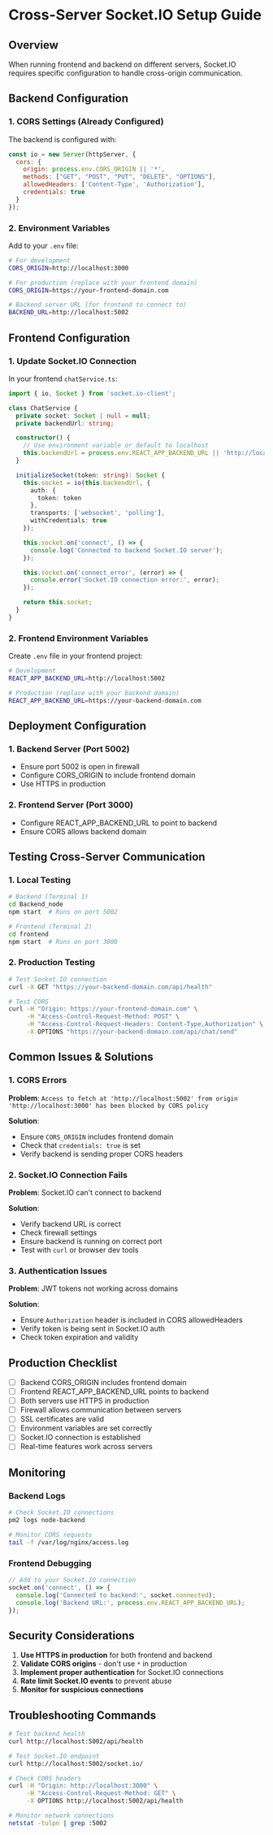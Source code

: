 # Cross-Server Socket.IO Setup Guide

## Overview
When running frontend and backend on different servers, Socket.IO requires specific configuration to handle cross-origin communication.

## Backend Configuration

### 1. CORS Settings (Already Configured)
The backend is configured with:
```javascript
const io = new Server(httpServer, {
  cors: {
    origin: process.env.CORS_ORIGIN || '*',
    methods: ["GET", "POST", "PUT", "DELETE", "OPTIONS"],
    allowedHeaders: ['Content-Type', 'Authorization'],
    credentials: true
  }
});
```

### 2. Environment Variables
Add to your `.env` file:
```bash
# For development
CORS_ORIGIN=http://localhost:3000

# For production (replace with your frontend domain)
CORS_ORIGIN=https://your-frontend-domain.com

# Backend server URL (for frontend to connect to)
BACKEND_URL=http://localhost:5002
```

## Frontend Configuration

### 1. Update Socket.IO Connection
In your frontend `chatService.ts`:

```typescript
import { io, Socket } from 'socket.io-client';

class ChatService {
  private socket: Socket | null = null;
  private backendUrl: string;

  constructor() {
    // Use environment variable or default to localhost
    this.backendUrl = process.env.REACT_APP_BACKEND_URL || 'http://localhost:5002';
  }

  initializeSocket(token: string): Socket {
    this.socket = io(this.backendUrl, {
      auth: {
        token: token
      },
      transports: ['websocket', 'polling'],
      withCredentials: true
    });

    this.socket.on('connect', () => {
      console.log('Connected to backend Socket.IO server');
    });

    this.socket.on('connect_error', (error) => {
      console.error('Socket.IO connection error:', error);
    });

    return this.socket;
  }
}
```

### 2. Frontend Environment Variables
Create `.env` file in your frontend project:
```bash
# Development
REACT_APP_BACKEND_URL=http://localhost:5002

# Production (replace with your backend domain)
REACT_APP_BACKEND_URL=https://your-backend-domain.com
```

## Deployment Configuration

### 1. Backend Server (Port 5002)
- Ensure port 5002 is open in firewall
- Configure CORS_ORIGIN to include frontend domain
- Use HTTPS in production

### 2. Frontend Server (Port 3000)
- Configure REACT_APP_BACKEND_URL to point to backend
- Ensure CORS allows backend domain

## Testing Cross-Server Communication

### 1. Local Testing
```bash
# Backend (Terminal 1)
cd Backend_node
npm start  # Runs on port 5002

# Frontend (Terminal 2)
cd frontend
npm start  # Runs on port 3000
```

### 2. Production Testing
```bash
# Test Socket.IO connection
curl -X GET "https://your-backend-domain.com/api/health"

# Test CORS
curl -H "Origin: https://your-frontend-domain.com" \
     -H "Access-Control-Request-Method: POST" \
     -H "Access-Control-Request-Headers: Content-Type,Authorization" \
     -X OPTIONS "https://your-backend-domain.com/api/chat/send"
```

## Common Issues & Solutions

### 1. CORS Errors
**Problem**: `Access to fetch at 'http://localhost:5002' from origin 'http://localhost:3000' has been blocked by CORS policy`

**Solution**: 
- Ensure `CORS_ORIGIN` includes frontend domain
- Check that `credentials: true` is set
- Verify backend is sending proper CORS headers

### 2. Socket.IO Connection Fails
**Problem**: Socket.IO can't connect to backend

**Solution**:
- Verify backend URL is correct
- Check firewall settings
- Ensure backend is running on correct port
- Test with `curl` or browser dev tools

### 3. Authentication Issues
**Problem**: JWT tokens not working across domains

**Solution**:
- Ensure `Authorization` header is included in CORS allowedHeaders
- Verify token is being sent in Socket.IO auth
- Check token expiration and validity

## Production Checklist

- [ ] Backend CORS_ORIGIN includes frontend domain
- [ ] Frontend REACT_APP_BACKEND_URL points to backend
- [ ] Both servers use HTTPS in production
- [ ] Firewall allows communication between servers
- [ ] SSL certificates are valid
- [ ] Environment variables are set correctly
- [ ] Socket.IO connection is established
- [ ] Real-time features work across servers

## Monitoring

### Backend Logs
```bash
# Check Socket.IO connections
pm2 logs node-backend

# Monitor CORS requests
tail -f /var/log/nginx/access.log
```

### Frontend Debugging
```javascript
// Add to your Socket.IO connection
socket.on('connect', () => {
  console.log('Connected to backend:', socket.connected);
  console.log('Backend URL:', process.env.REACT_APP_BACKEND_URL);
});
```

## Security Considerations

1. **Use HTTPS in production** for both frontend and backend
2. **Validate CORS origins** - don't use `*` in production
3. **Implement proper authentication** for Socket.IO connections
4. **Rate limit Socket.IO events** to prevent abuse
5. **Monitor for suspicious connections**

## Troubleshooting Commands

```bash
# Test backend health
curl http://localhost:5002/api/health

# Test Socket.IO endpoint
curl http://localhost:5002/socket.io/

# Check CORS headers
curl -H "Origin: http://localhost:3000" \
     -H "Access-Control-Request-Method: GET" \
     -X OPTIONS http://localhost:5002/api/health

# Monitor network connections
netstat -tulpn | grep :5002
```

